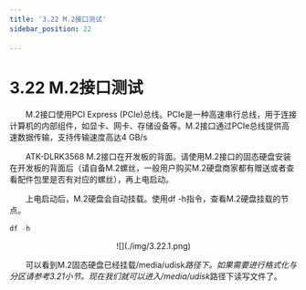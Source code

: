 ```yaml
---
title: '3.22 M.2接口测试'
sidebar_position: 22

---
```


# 3.22 M.2接口测试

&emsp;&emsp;M.2接口使用PCI Express (PCIe)总线。PCIe是一种高速串行总线，用于连接计算机的内部组件，如显卡、网卡、存储设备等。M.2接口通过PCIe总线提供高速数据传输，支持传输速度高达4 GB/s

&emsp;&emsp;ATK-DLRK3568 M.2接口在开发板的背面。请使用M.2接口的固态硬盘安装在开发板的背面后（请自备M.2螺丝，一般用户购买M.2硬盘商家都有赠送或者查看配件包里是否有对应的螺丝），再上电启动。

&emsp;&emsp;上电启动后，M.2硬盘会自动挂载。使用df -h指令，查看M.2硬盘挂载的节点。

```c#
df -h
```

<center>
![](./img/3.22.1.png)
</center>

&emsp;&emsp;可以看到M.2固态硬盘已经挂载/media/udisk*路径下。如果需要进行格式化与分区请参考3.21小节。现在我们就可以进入/media/udisk*路径下读写文件了。










